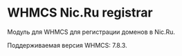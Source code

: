# WHMCS Nic.Ru registrar
Модуль для WHMCS для регистрации доменов в Nic.Ru.

Поддерживаемая версия WHMCS: 7.8.3.